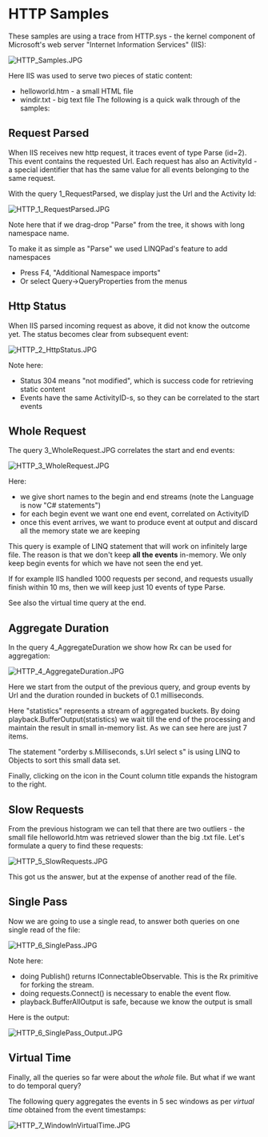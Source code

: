 # HTTP Samples

These samples are using a trace from HTTP.sys - the kernel component of Microsoft's web server "Internet Information Services" (IIS):

![HTTP_Samples.JPG](HTTP_Samples.JPG)

Here IIS was used to serve two pieces of static content:

- helloworld.htm - a small HTML file
- windir.txt - big text file
The following is a quick walk through of the samples:

## Request Parsed

When IIS receives new http request, it traces event of type Parse (id=2). This event contains the requested Url. Each request has also an ActivityId - a special identifier that has the same value for all events belonging to the same request.

With the query 1_RequestParsed, we display just the Url and the Activity Id:

![HTTP_1_RequestParsed.JPG](HTTP_1_RequestParsed.JPG)

Note here that if we drag-drop "Parse" from the tree, it shows with long namespace name. 

To make it as simple as "Parse" we used LINQPad's feature to add namespaces 

* Press F4, "Additional Namespace imports" 
* Or select Query->QueryProperties from the menus

## Http Status

When IIS parsed incoming request as above, it did not know the outcome yet. The status becomes clear from subsequent event:

![HTTP_2_HttpStatus.JPG](HTTP_1_RequestParsed.JPG)

Note here:

* Status 304 means "not modified", which is success code for retrieving static content
* Events have the same ActivityID-s, so they can be correlated to the start events

## Whole Request

The query 3_WholeRequest.JPG correlates the start and end events:

![HTTP_3_WholeRequest.JPG](HTTP_3_WholeRequest.JPG)

Here:

* we give short names to the begin and end streams (note the Language is now "C# statements")
* for each begin event we want one end event, correlated on ActivityID
* once this event arrives, we want to produce event at output and discard all the memory state we are keeping

This query is example of LINQ statement that will work on infinitely large file. The reason is that we don't keep **all the events** in-memory. We only keep begin events for which we have not seen the end yet. 

If for example IIS handled 1000 requests per second, and requests usually finish within 10 ms, then we will keep just 10 events of type Parse.

See also the virtual time query at the end.

## Aggregate Duration

In the query 4_AggregateDuration we show how Rx can be used for aggregation:

![HTTP_4_AggregateDuration.JPG](HTTP_4_AggregateDuration.JPG)

Here we start from the output of the previous query, and group events by Url and the duration rounded in buckets of 0.1 milliseconds. 

Here "statistics" represents a stream of aggregated buckets. By doing playback.BufferOutput(statistics) we wait till the end of the processing and maintain the result in small in-memory list. As we can see here are just 7 items.

The statement "orderby s.Milliseconds, s.Url select s" is using LINQ to Objects to sort this small data set.

Finally, clicking on the icon in the Count column title expands the histogram to the right.

## Slow Requests

From the previous histogram we can tell that there are two outliers - the small file helloworld.htm was retrieved slower than the big .txt file. Let's formulate a query to find these requests:

![HTTP_5_SlowRequests.JPG](HTTP_5_SlowRequests.JPG)

This got us the answer, but at the expense of another read of the file.

## Single Pass

Now we are going to use a single read, to answer both queries on one single read of the file:

![HTTP_6_SinglePass.JPG](HTTP_6_SinglePass.JPG)

Note here:

* doing Publish() returns IConnectableObservable. This is the Rx primitive for forking the stream.
* doing requests.Connect() is necessary to enable the event flow.
* playback.BufferAllOutput is safe, because we know the output is small

Here is the output:

![HTTP_6_SinglePass_Output.JPG](HTTP_6_SinglePass_Output.JPG)

## Virtual Time

Finally, all the queries so far were about the *whole* file. But what if we want to do temporal query? 

The following query aggregates the events in 5 sec windows as per *virtual time* obtained from the event timestamps:

![HTTP_7_WindowInVirtualTime.JPG](HTTP_7_WindowInVirtualTime.JPG)

